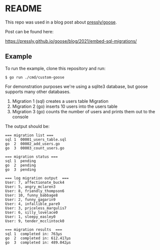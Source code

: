 # README

This repo was used in a blog post about [pressly/goose](https://github.com/pressly/goose).

Post can be found here:

https://pressly.github.io/goose/blog/2021/embed-sql-migrations/

## Example

To run the example, clone this repository and run:

```
$ go run ./cmd/custom-goose
```

For demonstration purposes we're using a sqlite3 database, but goose supports many other databases.

1. Migration 1 (sql) creates a users table Migration
2. Migration 2 (go) inserts 10 users into the users table
3. Migration 3 (go) counts the number of users and prints them out to the console

The output should be:

```
=== migration list ===
sql 1  00001_users_table.sql
go  2  00002_add_users.go
go  3  00003_count_users.go

=== migration status ===
sql 1  pending
go  2  pending
go  3  pending

=== log migration output  ===
User: 7, affectionate_buck4
User: 5, angry_mclaren3
User: 8, friendly_thompson6
User: 10, funny_babbage8
User: 2, funny_gagarin9
User: 4, infallible_pare9
User: 3, priceless_margulis7
User: 6, silly_lovelace0
User: 1, sleepy_easley0
User: 9, tender_mcclintock0

=== migration results  ===
sql 1  completed in: 763µs
go  2  completed in: 612.417µs
go  3  completed in: 489.042µs
```
